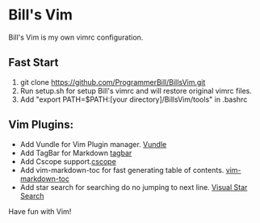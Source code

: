 # Bill's Vim

Bill's Vim is my own vimrc configuration.

## Fast Start

1. git clone https://github.com/ProgrammerBill/BillsVim.git
2. Run setup.sh for setup Bill's vimrc and will restore original vimrc files.
3. Add "export PATH=$PATH:[your directory]/BillsVim/tools" in .bashrc

## Vim Plugins:

- Add Vundle for Vim Plugin manager. [Vundle](https://github.com/VundleVim/Vundle.vim#quick-start)
- Add TagBar for Markdown [tagbar](https://github.com/preservim/tagbar)
- Add Cscope support.[cscope](http://cscope.sourceforge.net/)
- Add vim-markdown-toc for fast generating table of contents. [vim-markdown-toc](https://github.com/mzlogin/vim-markdown-toc)
- Add star search for searching do no jumping to next line. [Visual Star Search](https://github.com/bronson/vim-visual-star-search)

Have fun with Vim!
